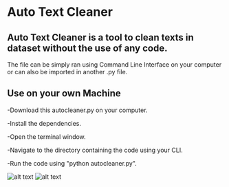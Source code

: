 # Auto Text Cleaner

## Auto Text Cleaner is a tool to clean texts in dataset without the use of any code. 
The file can be simply ran using Command Line Interface on your computer or can also be imported in another .py file. 

## Use on your own Machine

-Download this autocleaner.py on your computer.

-Install the dependencies.

-Open the terminal window.

-Navigate to the directory containing the code using your CLI.

-Run the code using "python autocleaner.py".

![alt text](https://github.com/darshth/Vault-The-Code/blob/main/AutoCleaner/images/cleaner_demo1.png)
![alt text](https://github.com/darshth/Vault-The-Code/blob/main/AutoCleaner/images/cleaner_demo2.png)
